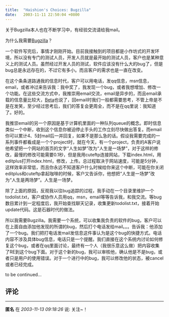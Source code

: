 ```yaml
---
title:  "Haishion's Choices: Bugzilla"
date:   2003-11-11 22:50:04 +0800
---
```


关于Bugzilla本人也在不断学习中，有经验交流请给我mail。  

为什么我需要[Bugzilla](http://www.bugzilla.org)？  

一个软件写完后，事情才刚刚开始。目前我接触到的项目都是小作坊式的开发环境，所以没有专门的测试人员，开发人员就是最开始的测试人员，客户也是某种意义上的测试人员。虽然经过开发人员的测试，软件应该没有什么大的bug了，但是bug总是永远存在的，不过它有多小。而且客户的需求也是一直在改变。  

在这个条条道路通我的信息时代，客户可以用电话，发qq信息，msn信息，email，或者冲过来告诉我：我中奖了，我发现一个bug，或者我想增加、修改一个功能。在这些交流方式中，我推崇用email交流，email是异步的，而且email承载的信息量比较大，[Beta](http://beta.xmu.edu.cn)也说了，回email时我们一般都需要思考，不管上帝是不是在发笑，至少经过思考后，我们的答复会更周全，而不是在qq里说：我知道了。好的。  

我推崇email的另一个原因是基于计算机里面的一种队列queue的概念。即时信息类似一个中断，收到这个信息你被迫停止手头的工作立刻尽快做出答复。而email你可以累计4、5封mail后一并回复，如果不是那么急的话。假设我需要完成的一系列事件都看成是一个个project时，就在今天，有一个project，负责的A客户说他希望把一个网站的首页的文字“人生如梦”改为“人生是一场梦”，对于这样的修改，最慢的修改可能需要0.1秒，但是我用cuteftp连接网站，下载index.html，用editplus打开index.html，修改，上传。总过程取决于网站速度，可能是5分钟，这样效率非常低，而且你永远不知道客户什么时候给你来这个中断，可能在你关闭editplus和cuteftp拿起咖啡的时候，客户又告诉你，他想把“人生是一场梦”改为“人生是两场梦”。人生是一场梦。  

除了上面的原因，反观我以往bug追踪的过程，我手动在一个目录里维护一个todolist.txt，客户或协作人员用qq，msn，email等等告诉我，和我交流。等bug数目累计到一定程度后，我开始查找聊天记录，收集更新todolist.txt，接着开始update代码。这是石器时代的做法。  

所以我需要Bugzilla。我需要一个系统，可以收集我负责的软件的bug，客户可以在上面自由添加他发现的所谓的bug，然后打个电话发给mail。。。告诉我：他添加了一个bug。我们把打电话发mail发信息这件事认为是这个bug的快捷方式。电话内容不涉及具体bug信息，电话只是一个提醒。我们直接在这个系统内讨论如何修复这个bug，或者在qq里面讨论，最终有一个人（我很乐意这么做）把内容收集了RE到这个bug下面。对于这个新的bug，我可以审核他，确认他是不是bug，或者只是用户的使用错误。对于一个进行中的bug，我可以修改他的状态，被cancel或者已经完成。  

to be continued...  


## 评论

*****
**匿名** 在 *2003-11-13 09:18:26* 说: 关注~！

